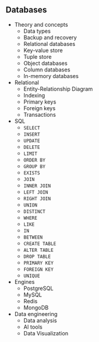 ## Databases

- Theory and concepts
  - Data types
  - Backup and recovery
  - Relational databases
  - Key-value store
  - Tuple store
  - Object databases
  - Column databases
  - In-memory databases
- Relational
  - Entity-Relationship Diagram
  - Indexing
  - Primary keys
  - Foreign keys
  - Transactions
- SQL
  - `SELECT`
  - `INSERT`
  - `UPDATE`
  - `DELETE`
  - `LIMIT`
  - `ORDER BY`
  - `GROUP BY`
  - `EXISTS`
  - `JOIN`
  - `INNER JOIN`
  - `LEFT JOIN`
  - `RIGHT JOIN`
  - `UNION`
  - `DISTINCT`
  - `WHERE`
  - `LIKE`
  - `IN`
  - `BETWEEN`
  - `CREATE TABLE`
  - `ALTER TABLE`
  - `DROP TABLE`
  - `PRIMARY KEY`
  - `FOREIGN KEY`
  - `UNIQUE`
- Engines
  - PostgreSQL
  - MySQL
  - Redis
  - MongoDB
- Data engineering
  - Data analysis
  - AI tools
  - Data Visualization
